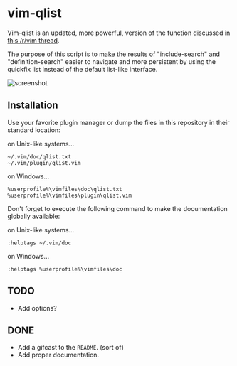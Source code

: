 # vim-qlist

Vim-qlist is an updated, more powerful, version of the function discussed in [this /r/vim thread](http://www.reddit.com/r/vim/comments/1rzvsm/do_any_of_you_redirect_results_of_i_to_the/).

The purpose of this script is to make the results of "include-search" and "definition-search" easier to navigate and more persistent by using the quickfix list instead of the default list-like interface.

![screenshot](http://romainl.github.io/vim-qlist/images/qlist.png)

## Installation

Use your favorite plugin manager or dump the files in this repository in their
standard location:

on Unix-like systems...

    ~/.vim/doc/qlist.txt
    ~/.vim/plugin/qlist.vim

on Windows...

    %userprofile%\vimfiles\doc\qlist.txt
    %userprofile%\vimfiles\plugin\qlist.vim

Don't forget to execute the following command to make the documentation
globally available:

on Unix-like systems...

    :helptags ~/.vim/doc

on Windows...

    :helptags %userprofile%\vimfiles\doc

## TODO

* Add options?

## DONE

* Add a gifcast to the `README`. (sort of)
* Add proper documentation.
